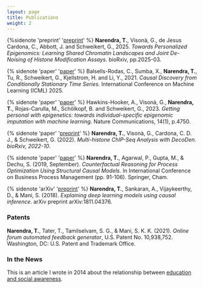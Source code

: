 ```yaml
---
layout: page
title: Publications
weight: 2
---
```

{%sidenote 'preprint' '[preprint](https://www.biorxiv.org/content/10.1101/2025.03.04.641154v1)' %} **Narendra, T.**, Visonà, G., de Jesus Cardona, C., Abbott, J. and Schweikert, G., 2025. *Towards Personalized Epigenomics: Learning Shared Chromatin Landscapes and Joint De-Noising of Histone Modification Assays.* bioRxiv, pp.2025-03.

{% sidenote 'paper' '[paper](https://arxiv.org/abs/2110.06257)' %} Balsells-Rodas, C., Sumba, X., **Narendra, T.**, Tu, R., Schweikert, G., Kjellstrom, H. and Li, Y., 2021. *Causal Discovery from Conditionally Stationary Time Series.* International Conference on Machine Learning (ICML) 2025.

{% sidenote 'paper' '[paper](https://www.nature.com/articles/s41467-023-40211-2)' %} Hawkins-Hooker, A., Visonà, G., **Narendra, T.**, Rojas-Carulla, M., Schölkopf, B. and Schweikert, G., 2023. *Getting personal with epigenetics: towards individual-specific epigenomic imputation with machine learning*. Nature Communications, 14(1), p.4750.

{% sidenote 'paper' '[preprint](https://www.biorxiv.org/content/10.1101/2022.10.18.512665v1)' %} **Narendra, T.**, Visonà, G., Cardona, C. D. J., & Schweikert, G. (2022). *Multi-histone ChIP-Seq Analysis with DecoDen. bioRxiv, 2022-10*.

{% sidenote 'paper' '[paper](https://link.springer.com/chapter/10.1007/978-3-030-26643-1_6)' %} **Narendra, T.**, Agarwal, P., Gupta, M., & Dechu, S. (2019, September). *Counterfactual Reasoning for Process Optimization Using Structural Causal Models*. In International Conference on Business Process Management (pp. 91-106). Springer, Cham.

{% sidenote 'arXiv' '[preprint](https://arxiv.org/abs/1811.04376)' %} **Narendra, T.**, Sankaran, A., Vijaykeerthy, D., & Mani, S. (2018). *Explaining deep learning models using causal inference*. arXiv preprint arXiv:1811.04376.

### Patents
**Narendra, T.**, Tater, T., Tamilselvam, S. G., & Mani, S. K. K. (2021). *Online forum automated feedback generator*, U.S. Patent No. 10,938,752. Washington, DC: U.S. Patent and Trademark Office.

### In the News
This is an article I wrote in 2014 about the relationship between [education and social awareness](http://blogs.citizenmatters.in/kasa-conscious/does-education-necessarily-mean-a-more-heightened-awareness-about-one-s-role-in-society-6958). 
